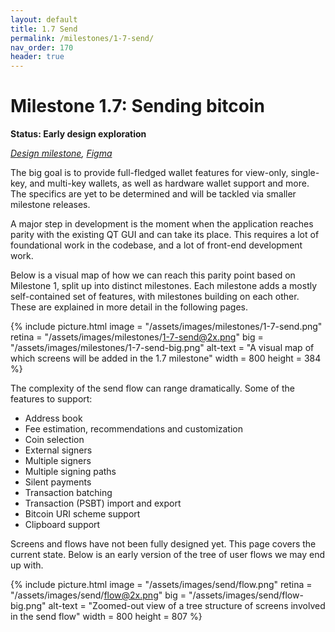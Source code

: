 ```yaml
---
layout: default
title: 1.7 Send
permalink: /milestones/1-7-send/
nav_order: 170
header: true
---
```


# Milestone 1.7: Sending bitcoin

**Status: Early design exploration**

_[Design milestone](https://github.com/BitcoinDesign/Bitcoin-Core-App/milestone/7), [Figma](https://www.figma.com/file/ek8w3n3upbluw5UL2lGhRx/Bitcoin-Core-App-Design?type=design&node-id=7516%3A13173&mode=design&t=sZSBHpOLLJmoMf57-1)_

The big goal is to provide full-fledged wallet features for view-only, single-key, and multi-key wallets, as well as hardware wallet support and more. The specifics are yet to be determined and will be tackled via smaller milestone releases.

A major step in development is the moment when the application reaches parity with the existing QT GUI and can take its place. This requires a lot of foundational work in the codebase, and a lot of front-end development work.

Below is a visual map of how we can reach this parity point based on Milestone 1, split up into distinct milestones. Each milestone adds a mostly self-contained set of features, with milestones building on each other. These are explained in more detail in the following pages. 

{% include picture.html
	image = "/assets/images/milestones/1-7-send.png"
	retina = "/assets/images/milestones/1-7-send@2x.png"
	big = "/assets/images/milestones/1-7-send-big.png"
	alt-text = "A visual map of which screens will be added in the 1.7 milestone"
	width = 800
	height = 384
%}

The complexity of the send flow can range dramatically. Some of the features to support:

- Address book
- Fee estimation, recommendations and customization
- Coin selection
- External signers
- Multiple signers
- Multiple signing paths
- Silent payments
- Transaction batching
- Transaction (PSBT) import and export
- Bitcoin URI scheme support
- Clipboard support

Screens and flows have not been fully designed yet. This page covers the current state. Below is an early version of the tree of user flows we may end up with.

{% include picture.html
	image = "/assets/images/send/flow.png"
	retina = "/assets/images/send/flow@2x.png"
	big = "/assets/images/send/flow-big.png"
	alt-text = "Zoomed-out view of a tree structure of screens involved in the send flow"
	width = 800
	height = 807
%}
